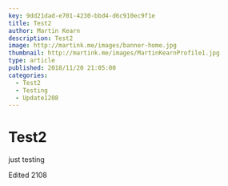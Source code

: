 ```yaml
---
key: 9dd21dad-e701-4230-bbd4-d6c910ec9f1e
title: Test2
author: Martin Kearn
description: Test2
image: http://martink.me/images/banner-home.jpg
thumbnail: http://martink.me/images/MartinKearnProfile1.jpg
type: article
published: 2018/11/20 21:05:00
categories: 
  - Test2
  - Testing
  - Update1208
---
```

# Test2
just testing

Edited 2108
